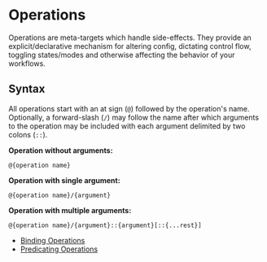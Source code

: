 # Operations

Operations are meta-targets which handle side-effects. They provide an explicit/declarative mechanism for altering config, dictating control flow, toggling states/modes and otherwise affecting the behavior of your workflows.

## Syntax

All operations start with an at sign (`@`) followed by the operation's name. Optionally, a forward-slash (`/`) may follow the name after which arguments to the operation may be included with each argument delimited by two colons (`::`).

**Operation without arguments:**

`@{operation name}`

**Operation with single argument:**

`@{operation name}/{argument}`

**Operation with multiple arguments:**

`@{operation name}/{argument}::{argument}[::{...rest}]`

* [Binding Operations](Binding_Operations.md)
* [Predicating Operations](Predicating_Operations.md)
